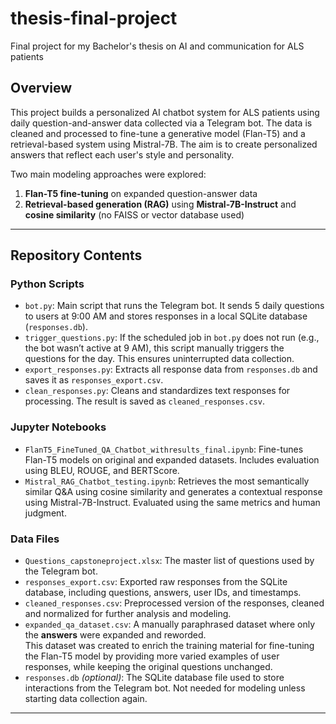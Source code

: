 # thesis-final-project
Final project for my Bachelor's thesis on AI and communication for ALS patients

## Overview

This project builds a personalized AI chatbot system for ALS patients using daily question-and-answer data collected via a Telegram bot. The data is cleaned and processed to fine-tune a generative model (Flan-T5) and a retrieval-based system using Mistral-7B. The aim is to create personalized answers that reflect each user's style and personality.

Two main modeling approaches were explored:
1. **Flan-T5 fine-tuning** on expanded question-answer data
2. **Retrieval-based generation (RAG)** using **Mistral-7B-Instruct** and **cosine similarity** (no FAISS or vector database used)

---

## Repository Contents

### Python Scripts

- `bot.py`: Main script that runs the Telegram bot. It sends 5 daily questions to users at 9:00 AM and stores responses in a local SQLite database (`responses.db`).
- `trigger_questions.py`: If the scheduled job in `bot.py` does not run (e.g., the bot wasn’t active at 9 AM), this script manually triggers the questions for the day. This ensures uninterrupted data collection.
- `export_responses.py`: Extracts all response data from `responses.db` and saves it as `responses_export.csv`.
- `clean_responses.py`: Cleans and standardizes text responses for processing. The result is saved as `cleaned_responses.csv`.

### Jupyter Notebooks

- `FlanT5_FineTuned_QA_Chatbot_withresults_final.ipynb`: Fine-tunes Flan-T5 models on original and expanded datasets. Includes evaluation using BLEU, ROUGE, and BERTScore.
- `Mistral_RAG_Chatbot_testing.ipynb`: Retrieves the most semantically similar Q&A using cosine similarity and generates a contextual response using Mistral-7B-Instruct. Evaluated using the same metrics and human judgment.

### Data Files

- `Questions_capstoneproject.xlsx`: The master list of questions used by the Telegram bot.
- `responses_export.csv`: Exported raw responses from the SQLite database, including questions, answers, user IDs, and timestamps.
- `cleaned_responses.csv`: Preprocessed version of the responses, cleaned and normalized for further analysis and modeling.
- `expanded_qa_dataset.csv`: A manually paraphrased dataset where only the **answers** were expanded and reworded.  
  This dataset was created to enrich the training material for fine-tuning the Flan-T5 model by providing more varied examples of user responses, while keeping the original questions unchanged. 
- `responses.db` *(optional)*: The SQLite database file used to store interactions from the Telegram bot. Not needed for modeling unless starting data collection again.

---

